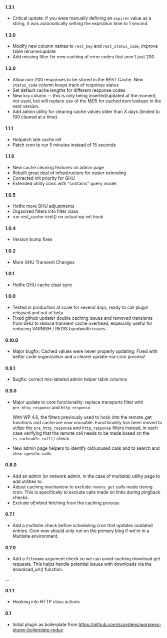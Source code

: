 #### 1.3.1
* Critical update: if you were manually defining an `expires` value as 
  a string, it was automatically setting the expiration time to 1 second.

#### 1.3.0
* Modify new column names to `rest_key` and `rest_status_code`, improve table rename/update
* Add missing filter for new caching of error codes that aren't just 200

#### 1.2.0
* Allow non-200 responses to be stored in the REST Cache. 
  New `status_code` column keeps track of response status
* Set default cache lengths for different response codes
* New `key` column -- this is only being inserted/updated at the moment, not used, 
  but will replace use of the MD5 for cached item lookups in the next version.
* Add admin utility for clearing cache values older than X days 
  (limited to 100 cleared at a time).

#### 1.1.1
* Hotpatch late cache init
* Patch cron to run 5 minutes instead of 15 seconds

#### 1.1.0
* New cache clearing features on admin page
* Rebuilt great deal of infrastructure for easier extending
* Corrected init priority for GHU
* Extended utility class with "contains" query model

#### 1.0.5
* Hotfix more GHU adjustments
* Organized filters into filter class
* run rest_cache->init() on actual wp init hook

#### 1.0.4
* Version bump fixes

#### 1.0.2
* More GHU Transient Changes

#### 1.0.1
* Hotfix GHU cache clear sync

#### 1.0.0
* Tested in production at scale for several days, ready to call plugin released and out of beta
* Fixed github updater double caching issues and removed transients from GHU to reduce transient cache overhead, especially useful for reducing VARNISH / REDIS bandwidth issues.

#### 0.10.0
* Major bugfix: Cached values were never properly updating. Fixed with better code organization 
  and a clearer update-via-cron process!

#### 0.9.1
* Bugfix: correct mis-labeled admin helper table columns

#### 0.9.0
* Major update to core functionality: replace transports filter with `pre_http_response` and `http_response`.
  
  With WP 4.6, the filters previously used to hook into the remote_get functions and 
  cache are now unusable. Functionality has been moved to utilize the `pre_http_response` and 
  `http_response` filters instead, in each case verifying that the remote call needs to be 
  made based on the `is_cacheable_call()` check.
* New admin page helpers to identify old/unused calls and to search and clear specific calls.

#### 0.8.0
* Add an admin (or network admin, in the case of multisite) utility page to add utilities to.
* Adjust caching mechanism to exclude `remote_get` calls made during cron. 
  This is specifically to exclude calls made on links during pingback checks.
* Exclude oEmbed fetching from the caching process

#### 0.7.1
* Add a multisite check before scheduling cron that updates outdated entries. 
  Cron now should only run on the primary blog if we're in a Multisite environment.

#### 0.7.0
* Add a `filename` argument check so we can avoid caching download get requests. 
  This helps handle potential issues with downloads via the download_url() function.

...

#### 0.1.1
* Hooking into HTTP class actions

#### 0.1
* Initial plugin as boilerplate from https://github.com/scarstens/worpress-plugin-boilerplate-redux
